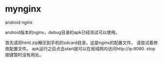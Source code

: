# mynginx
android nginx


android版本的nginx，debug目录的apk已经测试可以使用。

首先请将html.zip解压到手机的sdcard目录，这是nginx的配置文件。
请尝试着修改配置文件。
apk运行之后点击start就可以在局域网内访问http://ip:8080.
stop按键暂时没有用处。
